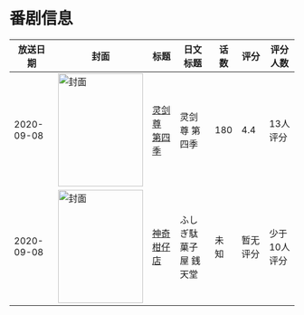 # 番剧信息

|放送日期|封面|标题|日文标题|话数|评分|评分人数|
|---|---|---|---|---|---|---|
|2020-09-08|<img src="//lain.bgm.tv/pic/cover/c/72/9d/308948_oeFFI.jpg" alt="封面" style="width:150px;height:200px;object-fit:cover;">|[灵剑尊 第四季](https://bangumi.tv/subject/308948)|灵剑尊 第四季|180|4.4|13人评分|
|2020-09-08|<img src="//lain.bgm.tv/pic/cover/c/23/c5/315772_PO891.jpg" alt="封面" style="width:150px;height:200px;object-fit:cover;">|[神奇柑仔店](https://bangumi.tv/subject/315772)|ふしぎ駄菓子屋 銭天堂|未知|暂无评分|少于10人评分|
